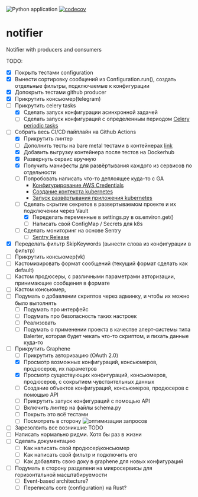 ![Python application](https://github.com/HagasSaan/notifier/workflows/Python%20application/badge.svg)
[![codecov](https://codecov.io/gh/HagasSaan/notifier/branch/master/graph/badge.svg)](https://codecov.io/gh/HagasSaan/notifier)

# notifier
Notifier with producers and consumers


TODO:

- [x] Покрыть тестами configuration
- [x] Вынести сортировку сообщений из Configuration.run(), создать отдельные фильтры, подключаемые к конфигурации
- [x] Допокрыть тестами github producer
- [x] Прикрутить консьюмер(telegram)
- [ ] Прикрутить celery tasks
    - [x] Сделать запуск конфигурации асинхронной задачей
    - [ ] Сделать запуск конфигураций с определенным периодом [Celery periodic tasks](https://docs.celeryproject.org/en/stable/userguide/periodic-tasks.html)
- [ ] Собрать весь CI/CD пайплайн на Github Actions
    - [x] Прикрутить линтер
    - [ ] Дополнить тесты на bare metal тестами в контейнерах [link](https://github.community/t/how-to-use-docker-compose-with-github-actions/16850/3)
    - [x] Добавить выгрузку контейнера после тестов на Dockerhub
    - [x] Развернуть сервис вручную
    - [x] Получить манифесты для развёртывания каждого из сервисов по отдельности
    - [ ] Попробовать написать что-то деплоящее куда-то с GA
        - [Конфигурирование AWS Credentials](https://github.com/marketplace/actions/configure-aws-credentials-action-for-github-actions)
        - [Создание контекста kubernetes](https://github.com/marketplace/actions/kubernetes-set-context)
        - [Запуск развёртывания приложения kubernetes](https://github.com/marketplace/actions/kubernetes-set-context)
    - [ ] Сделать скрытие секретов в развертываемом проекте и их подключении через Vault
        - [x] Переделать переменные в settings.py в os.environ.get()
        - [ ] Написать свой ConfigMap / Secrets для k8s
    - [ ] Сделать мониторинг на основе Sentry
        - [ ] [Sentry Release](https://github.com/marketplace/actions/sentry-release)
- [x] Переделать фильтр SkipKeywords (вынести слова из конфигурации в фильтр)
- [ ] Прикрутить консьюмер(vk)
- [ ] Кастомизировать формат сообщений (текущий формат сделать как default)
- [ ] Кастом продюсеры, с различными параметрами авторизации, принимающие сообщения в формате
- [ ] Кастом консьюмер, 
- [ ] Подумать о добавлении скриптов через админку, и чтобы их можно было выполнять
    - [ ] Подумать про интерфейс
    - [ ] Подумать про безопасность таких настроек
    - [ ] Реализовать
    - [ ] Подумать о применении проекта в качестве алерт-системы типа Balerter, которая будет чекать что-то скриптом, и пихать данные куда-то
- [ ] Прикрутить Graphene
    - [ ] Прикрутить авторизацию (OAuth 2.0)
    - [x] Просмотр возможных конфигураций, консьюмеров, продюсеров, их параметров
    - [x] Просмотр существующих конфигураций, консьюмеров, продюсеров, с сокрытием чувствительных данных
    - [ ] Создание объектов конфигураций, консьюмеров, продюсеров с помощью API
    - [ ] Прикрутить запуск конфигураций с помощью API
    - [ ] Включить линтер на файлы schema.py
    - [ ] Покрыть это всё тестами
    - [ ] Посмотреть в сторону ![оптимизации запросов](https://github.com/tfoxy/graphene-django-optimizer)
- [ ] Зарезолвить все возникшие TODO
- [ ] Написать нормально ридми. Хотя бы раз в жизни
- [ ] Сделать документацию
    - [ ] Как написать свой продюсер\консьюмер
    - [ ] Как написать свой фильтр и подключить его
    - [ ] Как добавлять свою доку в graphene для новых конфигураций
- [ ] Подумать в сторону разделени на микросервисы для горизонтальной масштабируемости
    - [ ] Event-based architecture?
    - [ ] Переписать core (configuration) на Rust?
